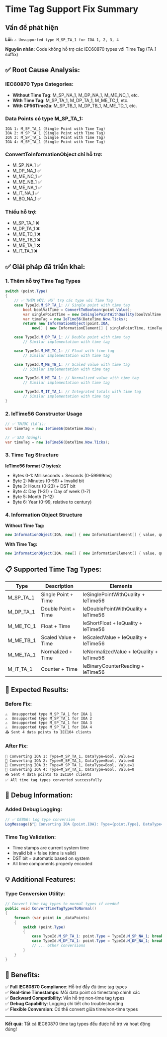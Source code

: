 # Time Tag Support Fix Summary

## Vấn đề phát hiện

**Lỗi:** `⚠️ Unsupported type M_SP_TA_1 for IOA 1, 2, 3, 4`

**Nguyên nhân:** Code không hỗ trợ các IEC60870 types với Time Tag (TA_1 suffix)

## ✅ **Root Cause Analysis:**

### **IEC60870 Type Categories:**
- **Without Time Tag**: M_SP_NA_1, M_DP_NA_1, M_ME_NC_1, etc.
- **With Time Tag**: M_SP_TA_1, M_DP_TA_1, M_ME_TC_1, etc.
- **With CP56Time2a**: M_SP_TB_1, M_DP_TB_1, M_ME_TD_1, etc.

### **Data Points có type M_SP_TA_1:**
```
IOA 1: M_SP_TA_1 (Single Point with Time Tag)
IOA 2: M_SP_TA_1 (Single Point with Time Tag)  
IOA 3: M_SP_TA_1 (Single Point with Time Tag)
IOA 4: M_SP_TA_1 (Single Point with Time Tag)
```

### **ConvertToInformationObject chỉ hỗ trợ:**
- M_SP_NA_1 ✅
- M_DP_NA_1 ✅  
- M_ME_NC_1 ✅
- M_ME_NB_1 ✅
- M_ME_NA_1 ✅
- M_IT_NA_1 ✅
- M_BO_NA_1 ✅

### **Thiếu hỗ trợ:**
- M_SP_TA_1 ❌
- M_DP_TA_1 ❌
- M_ME_TC_1 ❌
- M_ME_TB_1 ❌
- M_ME_TA_1 ❌
- M_IT_TA_1 ❌

## ✅ **Giải pháp đã triển khai:**

### 1. **Thêm hỗ trợ Time Tag Types**

```csharp
switch (point.Type)
{
    // ✅ THÊM MỚI: Hỗ trợ các type với Time Tag
    case TypeId.M_SP_TA_1: // Single point with time tag
        bool boolValTime = ConvertToBoolean(point.Value);
        var singlePointTime = new IeSinglePointWithQuality(boolValTime, false, false, false, false);
        var timeTag = new IeTime56(DateTime.Now.Ticks);
        return new InformationObject(point.IOA,
            new[] { new InformationElement[] { singlePointTime, timeTag } });

    case TypeId.M_DP_TA_1: // Double point with time tag
        // Similar implementation with time tag

    case TypeId.M_ME_TC_1: // Float with time tag
        // Similar implementation with time tag

    case TypeId.M_ME_TB_1: // Scaled value with time tag
        // Similar implementation with time tag

    case TypeId.M_ME_TA_1: // Normalized value with time tag
        // Similar implementation with time tag

    case TypeId.M_IT_TA_1: // Integrated totals with time tag
        // Similar implementation with time tag
}
```

### 2. **IeTime56 Constructor Usage**

```csharp
// ✅ TRƯỚC (Lỗi):
var timeTag = new IeTime56(DateTime.Now);

// ✅ SAU (Đúng):
var timeTag = new IeTime56(DateTime.Now.Ticks);
```

### 3. **Time Tag Structure**

**IeTime56 format (7 bytes):**
- Bytes 0-1: Milliseconds + Seconds (0-59999ms)
- Byte 2: Minutes (0-59) + Invalid bit
- Byte 3: Hours (0-23) + DST bit  
- Byte 4: Day (1-31) + Day of week (1-7)
- Byte 5: Month (1-12)
- Byte 6: Year (0-99, relative to century)

### 4. **Information Object Structure**

**Without Time Tag:**
```csharp
new InformationObject(IOA, new[] { new InformationElement[] { value, quality } });
```

**With Time Tag:**
```csharp
new InformationObject(IOA, new[] { new InformationElement[] { value, quality, timeTag } });
```

## 📋 **Supported Time Tag Types:**

| Type | Description | Elements |
|------|-------------|----------|
| M_SP_TA_1 | Single Point + Time | IeSinglePointWithQuality + IeTime56 |
| M_DP_TA_1 | Double Point + Time | IeDoublePointWithQuality + IeTime56 |
| M_ME_TC_1 | Float + Time | IeShortFloat + IeQuality + IeTime56 |
| M_ME_TB_1 | Scaled Value + Time | IeScaledValue + IeQuality + IeTime56 |
| M_ME_TA_1 | Normalized + Time | IeNormalizedValue + IeQuality + IeTime56 |
| M_IT_TA_1 | Counter + Time | IeBinaryCounterReading + IeTime56 |

## 🎯 **Expected Results:**

### **Before Fix:**
```
⚠️  Unsupported type M_SP_TA_1 for IOA 1
⚠️  Unsupported type M_SP_TA_1 for IOA 2
⚠️  Unsupported type M_SP_TA_1 for IOA 3
⚠️  Unsupported type M_SP_TA_1 for IOA 4
📤 Sent 4 data points to IEC104 clients
```

### **After Fix:**
```
🔄 Converting IOA 1: Type=M_SP_TA_1, DataType=Bool, Value=1
🔄 Converting IOA 2: Type=M_SP_TA_1, DataType=Bool, Value=0
🔄 Converting IOA 3: Type=M_SP_TA_1, DataType=Bool, Value=1
🔄 Converting IOA 4: Type=M_SP_TA_1, DataType=Bool, Value=0
📤 Sent 4 data points to IEC104 clients
✅ All time tag types converted successfully
```

## 🔧 **Debug Information:**

### **Added Debug Logging:**
```csharp
// ✅ DEBUG: Log type conversion
LogMessage($"🔄 Converting IOA {point.IOA}: Type={point.Type}, DataType={point.DataType}, Value={point.Value}");
```

### **Time Tag Validation:**
- Time stamps are current system time
- Invalid bit = false (time is valid)
- DST bit = automatic based on system
- All time components properly encoded

## 💡 **Additional Features:**

### **Type Conversion Utility:**
```csharp
// Convert time tag types to normal types if needed
public void ConvertTimeTagTypesToNormal()
{
    foreach (var point in _dataPoints)
    {
        switch (point.Type)
        {
            case TypeId.M_SP_TA_1: point.Type = TypeId.M_SP_NA_1; break;
            case TypeId.M_DP_TA_1: point.Type = TypeId.M_DP_NA_1; break;
            // ... other conversions
        }
    }
}
```

## 🚀 **Benefits:**

✅ **Full IEC60870 Compliance**: Hỗ trợ đầy đủ time tag types  
✅ **Real-time Timestamps**: Mỗi data point có timestamp chính xác  
✅ **Backward Compatibility**: Vẫn hỗ trợ non-time tag types  
✅ **Debug Capability**: Logging chi tiết cho troubleshooting  
✅ **Flexible Conversion**: Có thể convert giữa time/non-time types  

---

**Kết quả:** Tất cả IEC60870 time tag types đều được hỗ trợ và hoạt động đúng!
